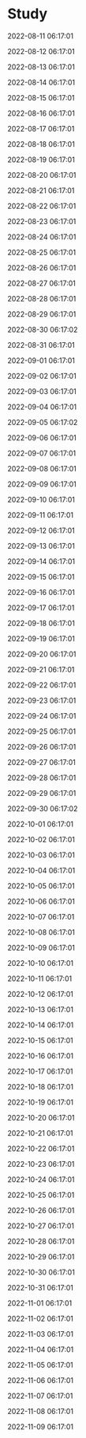 # Study


2022-08-11 06:17:01

2022-08-12 06:17:01

2022-08-13 06:17:01

2022-08-14 06:17:01

2022-08-15 06:17:01

2022-08-16 06:17:01

2022-08-17 06:17:01

2022-08-18 06:17:01

2022-08-19 06:17:01

2022-08-20 06:17:01

2022-08-21 06:17:01

2022-08-22 06:17:01

2022-08-23 06:17:01

2022-08-24 06:17:01

2022-08-25 06:17:01

2022-08-26 06:17:01

2022-08-27 06:17:01

2022-08-28 06:17:01

2022-08-29 06:17:01

2022-08-30 06:17:02

2022-08-31 06:17:01

2022-09-01 06:17:01

2022-09-02 06:17:01

2022-09-03 06:17:01

2022-09-04 06:17:01

2022-09-05 06:17:02

2022-09-06 06:17:01

2022-09-07 06:17:01

2022-09-08 06:17:01

2022-09-09 06:17:01

2022-09-10 06:17:01

2022-09-11 06:17:01

2022-09-12 06:17:01

2022-09-13 06:17:01

2022-09-14 06:17:01

2022-09-15 06:17:01

2022-09-16 06:17:01

2022-09-17 06:17:01

2022-09-18 06:17:01

2022-09-19 06:17:01

2022-09-20 06:17:01

2022-09-21 06:17:01

2022-09-22 06:17:01

2022-09-23 06:17:01

2022-09-24 06:17:01

2022-09-25 06:17:01

2022-09-26 06:17:01

2022-09-27 06:17:01

2022-09-28 06:17:01

2022-09-29 06:17:01

2022-09-30 06:17:02

2022-10-01 06:17:01

2022-10-02 06:17:01

2022-10-03 06:17:01

2022-10-04 06:17:01

2022-10-05 06:17:01

2022-10-06 06:17:01

2022-10-07 06:17:01

2022-10-08 06:17:01

2022-10-09 06:17:01

2022-10-10 06:17:01

2022-10-11 06:17:01

2022-10-12 06:17:01

2022-10-13 06:17:01

2022-10-14 06:17:01

2022-10-15 06:17:01

2022-10-16 06:17:01

2022-10-17 06:17:01

2022-10-18 06:17:01

2022-10-19 06:17:01

2022-10-20 06:17:01

2022-10-21 06:17:01

2022-10-22 06:17:01

2022-10-23 06:17:01

2022-10-24 06:17:01

2022-10-25 06:17:01

2022-10-26 06:17:01

2022-10-27 06:17:01

2022-10-28 06:17:01

2022-10-29 06:17:01

2022-10-30 06:17:01

2022-10-31 06:17:01

2022-11-01 06:17:01

2022-11-02 06:17:01

2022-11-03 06:17:01

2022-11-04 06:17:01

2022-11-05 06:17:01

2022-11-06 06:17:01

2022-11-07 06:17:01

2022-11-08 06:17:01

2022-11-09 06:17:01


